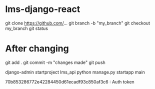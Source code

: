 # lms-django-react

git clone https://github.com/...
git branch -b "my_branch"
git checkout my_branch
git status

# After changing

git add .
git commit -m "changes made"
git push

django-admin startproject lms_api
python manage.py startapp main

70b853286772e42284450d61ecadf93c850af3c6 : Auth token
